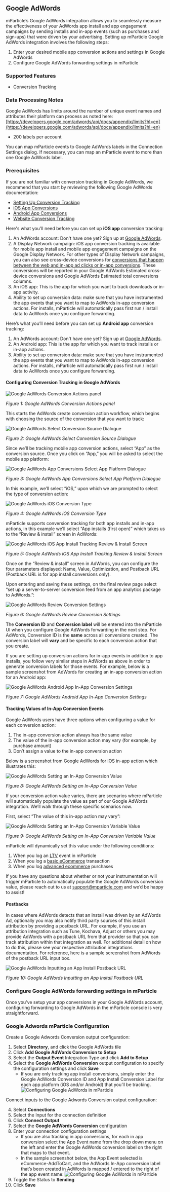 
## Google AdWords

mParticle’s Google AdWords integration allows you to seamlessly measure the effectiveness of your AdWords app install and app engagement campaigns by sending installs and in-app events (such as purchases and sign-ups) that were driven by your advertising.  Setting up mParticle Google AdWords integration involves the following steps:

1. Enter your desired mobile app conversion actions and settings in Google AdWords
1. Configure Google AdWords forwarding settings in mParticle

### Supported Features

* Conversion Tracking

### Data Processing Notes

Google AdWords has limits around the number of unique event names and attributes their platform can process as noted here: [https://developers.google.com/adwords/api/docs/appendix/limits?hl=en](https://developers.google.com/adwords/api/docs/appendix/limits?hl=en)

* 200 labels per account

You can map mParticle events to Google AdWords labels in the Connection Settings dialog. If necessary, you can map an mParticle event to more than one Google AdWords label.

### Prerequisites

If you are not familiar with conversion tracking in Google AdWords, we recommend that you start by reviewing the following Google AdWords documentation:

* [Setting Up Conversion Tracking](https://support.google.com/adwords/answer/1722054?hl=en&ref_topic=3165803)
* [iOS App Conversions](https://support.google.com/adwords/answer/6095881?vid=1-635797506944252258-2048797087)
* [Android App Conversions](https://support.google.com/adwords/answer/6255257?hl=en&ref_topic=3165803)
* [Website Conversion Tracking](https://support.google.com/adwords/answer/6095821)

Here's what you'll need before you can set up **iOS app** conversion tracking:

1. An AdWords account: Don't have one yet? Sign up at [Google AdWords](http://adwords.google.com).
2. A Display Network campaign: iOS app conversion tracking is available for mobile app install and mobile app engagement campaigns on the Google Display Network. For other types of Display Network campaigns, you can also see cross-device conversions for [conversions that happen between the web and in-app ad clicks or in-app conversions](https://support.google.com/adwords/answer/3419678#mobile_app). These conversions will be reported in your Google AdWords Estimated cross-device conversions and Google AdWords Estimated total conversions columns.
3.  An iOS app: This is the app for which you want to track downloads or in-app activity.
4. Ability to set up conversion data: make sure that you have instrumented the app events that you want to map to AdWords in-app conversion actions.  For installs, mParticle will automatically pass first run / install data to AdWords once you configure forwarding.

Here’s what you’ll need before you can set up **Android app** conversion tracking:

1. An AdWords account: Don't have one yet? Sign up at [Google AdWords](http://adwords.google.com).
2. An Android app: This is the app for which you want to track installs or in-app actions.
3. Ability to set up conversion data: make sure that you have instrumented the app events that you want to map to AdWords in-app conversion actions.  For installs, mParticle will automatically pass first run / install data to AdWords once you configure forwarding.

####  Configuring Conversion Tracking in Google AdWords

![Google AdWords Conversion Actions panel](GoogleAdWords-1.png)

*Figure 1: Google AdWords Conversion Actions panel*

This starts the AdWords create conversion action workflow, which begins with choosing the source of the conversion that you want to track:

![Google AdWords Select Conversion Source Dialogue](GoogleAdWords-2.png)

*Figure 2: Google AdWords Select Conversion Source Dialogue*

Since we’ll be tracking mobile app conversion actions, select “App” as the conversion source.  Once you click on “App,” you will be asked to select the mobile app platform:

![Google AdWords App Conversions Select App Platform Dialogue](GoogleAdWords-3.png)

*Figure 3: Google AdWords App Conversions Select App Platform Dialogue*

In this example, we’ll select “iOS,” upon which we are prompted to select the type of conversion action:

![Google AdWords iOS Conversion Type](GoogleAdWords-4.png)

*Figure 4: Google AdWords iOS Conversion Type*

mParticle supports conversion tracking for both app installs and in-app actions, in this example we’ll select “App installs (first open)” which takes us to the “Review & install” screen in AdWords:

![Google AdWords iOS App Install Tracking Review & Install Screen](GoogleAdWords-5.png)

*Figure 5: Google AdWords iOS App Install Tracking Review & Install Screen*

Once on the “Review & install” screen in AdWords, you can configure the four parameters displayed: Name, Value, Optimization, and Postback URL (Postback URL is for app install conversions only).

Upon entering and saving these settings, on the final review page select “set up a server-to-server conversion feed from an app analytics package to AdWords.”:

![Google AdWords Review Conversion Settings](GoogleAdWords-6.png)

*Figure 6: Google AdWords Review Conversion Settings*

The **Conversion ID** and **Conversion label** will be entered into the mParticle UI when you configure Google AdWords forwarding in the next step.  For AdWords, Conversion ID is the **same** across all conversions created.  The conversion label will **vary** and be specific to each conversion action that you create.

If you are setting up conversion actions for in-app events in addition to app installs, you follow very similar steps in AdWords as above in order to generate conversion labels for those events.  For example, below is a sample screenshot from AdWords for creating an in-app conversion action for an Android app:

![Google AdWords Android App In-App Conversion Settings](GoogleAdWords-7.png)

*Figure 7: Google AdWords Android App In-App Conversion Settings*

#### Tracking Values of In-App Conversion Events
Google AdWords users have three options when configuring a value for each conversion action:

1. The in-app conversion action always has the same value
1. The value of the in-app conversion action may vary (for example, by purchase amount)
1. Don’t assign a value to the in-app conversion action

Below is a screenshot from Google AdWords for iOS in-app action which illustrates this:

![Google AdWords Setting an In-App Conversion Value](GoogleAdWords-8.png)

*Figure 8: Google AdWords Setting an In-App Conversion Value*

If your conversion action value varies, there are scenarios where mParticle will automatically populate the value as part of our Google AdWords integration.  We’ll walk through these specific scenarios now.

First, select “The value of this in-app action may vary”:

![Google AdWords Setting an In-App Conversion Variable Value](GoogleAdWords-9.png)

*Figure 9: Google AdWords Setting an In-App Conversion Variable Value*

mParticle will dynamically set this value under the following conditions:

1. When you log an [LTV](/#lifetime-value) event in mParticle
2. When you log a [basic eCommerce](/#ecommerce---basic) transaction
3. When you log [advanced ecommerce](/#ecommerce---advanced) purchases

If you have any questions about whether or not your instrumentation will trigger mParticle to automatically populate the Google AdWords conversion value, please reach out to us at <support@mparticle.com> and we’d be happy to assist!

#### Postbacks

In cases where AdWords detects that an install was driven by an AdWords Ad, optionally you may also notify third party sources of this install attribution by providing a postback URL.  For example, if you use an attribution  integration such as Tune, Kochava, Adjust or others you may provide AdWords with a postback URL from that provider so that you can track attribution within that integration as well.  For additional detail on how to do this, please see your respective attribution integrations documentation.  For reference, here is a sample screenshot from AdWords of the postback URL input box.

![Google AdWords Inputting an App Install Postback URL](GoogleAdWords-10.png)

*Figure 10: Google AdWords Inputting an App Install Postback URL*

### Configure Google AdWords forwarding settings in mParticle

Once you’ve setup your app conversions in your Google AdWords account, configuring forwarding to Google AdWords in the mParticle console is very straightforward.

### Google Adwords mParticle Configuration

Create a Google Adwords Conversion output configuration:

1.  Select **Directory**, and click the Google AdWords tile
2.  Click **Add Google AdWords Conversion to Setup**
3.  Select the **Output Event** Integration Type and click **Add to Setup**
4.  Select the **Google AdWords Conversion** output configuration to specify the configuration settings and click **Save**
	* If you are only tracking app install conversions, simply enter the Google AdWords Conversion ID and App Install Conversion Label for each app platform (iOS and/or Android) that you’ll be tracking.  
![Configuring Google AdWords in mParticle](GoogleAdWords-12.png)

Connect inputs to the Google Adwords Conversion output configuration:

4.  Select **Connections**
5.  Select the Input for the connection definition
6.  Click **Connect Output**
7.  Select the **Google AdWords Conversion** configuration
8.  Enter your connection configuration settings
	* If you are also tracking in app conversions, for each in app conversion select the App Event name from the drop down menu on the left and enter the Google AdWords conversion label on the right that maps to that event.  
	* In the sample screenshot below, the App Event selected is eCommerce-AddToCart, and the AdWords In-App conversion label that’s been created in AdWords is mapped / entered to the right of the app event name:
![Configuring Google AdWords in mParticle](GoogleAdWords-13.png)
9. Toggle the Status to **Sending**
10. Click **Save**
